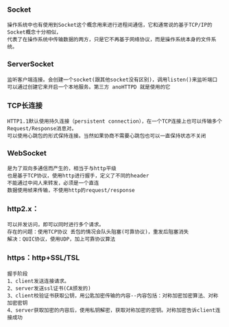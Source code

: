 	
	
###	Socket

	操作系统中也有使用到Socket这个概念用来进行进程间通信，它和通常说的基于TCP/IP的Socket概念十分相似，
	代表了在操作系统中传输数据的两方，只是它不再基于网络协议，而是操作系统本身的文件系统。
###	ServerSocket
	
	监听客户端连接。会创建一个socket(跟其他socket没有区别)，调用listen()来监听端口
	可以通过创建它来开启一个本地服务。第三方 anoHTTPD 就是使用的它 
###	TCP长连接

	HTTP1.1默认使用持久连接（persistent connection），在一个TCP连接上也可以传输多个Request/Response消息对。
	可以使用心跳包的形式保持连接。当然如果协商不需要心跳包也可以一直保持状态不关闭
###	WebSocket

	是为了双向多通信而产生的，相当于与http平级
	也是基于TCP协议，使用http进行握手，定义了不同的header
	不能通过中间人来转发，必须是一个直连
	数据使用帧来传输，不使用http的request/response
		
###	http2.x：
	
	可以并发访问，即可以同时进行多个请求。
	存在的问题：使用TCP协议 丢包的情况会队头阻塞(可靠协议)，重发后阻塞消失
	解决：QUIC协议，使用UDP，加上可靠协议算法
###	https：http+SSL/TSL

	握手阶段
	1、client发送连接请求。
	2、server发送ssl证书(CA颁发的)
	3、client校验证书获取公钥，用公匙加密传输的内容--内容包括：对称加密加密算法、对称加密密钥
	4、server获取加密的内容后，使用私钥解密，获取对称加密的密钥。对称加密告诉client连接成功